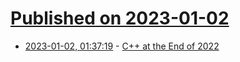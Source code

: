 # [Published on 2023-01-02](index.md)

* [2023-01-02, 01:37:19](https://news.ycombinator.com/item?id=34213200) - [C++ at the End of 2022](https://www.cppstories.com/2022/cpp-status-2022/)

